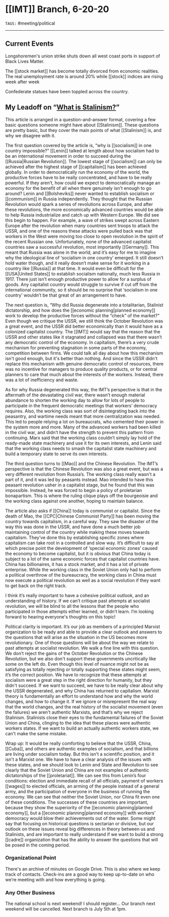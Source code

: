 # [[IMT]] Branch, 6-20-20
`TAGS:` #meeting/political 

---
## Current Events
Longshoremen's union strike shuts down all west coast ports in support of Black Lives Matter. 

The [[stock market]] has become totally divorced from economic realities. The real unemployment rate is around 20% while [[stock]] indices are rising week after week

Confederate statues have been toppled across the country. 

## My Leadoff on “[What is Stalinism?](https://socialistrevolution.org/what-is-stalinism/#top)”
This article is arranged in a question-and-answer format, covering a few basic questions someone might have about [[Stalinism]]. These questions are pretty basic, but they cover the main points of what [[Stalinism]] is, and why we disagree with it.    

The first question covered by the article is, “why is [[socialism]] in one country impossible?” [[Lenin]] talked at length about how socialism had to be an international movement in order to succeed during the [[Russia|Russian Revolution]]. The lowest stage of [[socialism]] can only be achieved after the highest stage of [[capitalism]] has been achieved globally. In order to democratically run the economy of the world, the productive forces have to be really concentrated, and have to be really powerful. If they aren’t, how could we expect to democratically manage an economy for the benefit of all when there genuinely isn't enough to go around? Lenin and [[Bolsheviks]] never wanted to establish socialism or [[communism]] in Russia independently. They thought that the Russian Revolution would spark a series of revolutions across Europe, and after these revolutions, the more economically advanced countries would be able to help Russia industrialize and catch up with Western Europe. We did see this begin to happen. For example, a wave of strikes swept across Eastern Europe after the revolution when many countries sent troops to attack the USSR, and one of the reasons these attacks were pulled back was that workers in the West were moving too close to open revolution in the spirit of the recent Russian one. Unfortunately, none of the advanced capitalist countries saw a successful revolution, most importantly [[Germany]]. This meant that Russia was alone in the world, and it’s easy for me to imagine why the ideological line of ‘socialism in one country’ emerged. It still doesn’t hold water though, and it really doesn’t make sense for it working in a country like [[Russia]] at that time. It would even be difficult for the [[USA|United States]] to establish socialism nationally, much less Russia in 1917. There just isn’t enough productive power to allow for a surplus of goods. Any capitalist country would struggle to survive if cut off from the international community, so it should be no surprise that ‘socialism in one country’ wouldn’t be that great of an arrangement to have. 
    
The next question is, “Why did Russia degenerate into a totalitarian, Stalinist dictatorship, and how does the [[economic planning|planned economy]] work to develop the productive forces without the “check” of the market?” Even though we critique the USSR, we still think the October Revolution was a great event, and the USSR did better economically than it would have as a colonized capitalist country. The [[IMT]] would say that the reason that the USSR and other states like it stagnated and collapsed was that there wasn’t any democratic control of the economy. In capitalism, there’s a very crude mechanism for preventing stagnation in some parts of the economy, competition between firms. We could talk all day about how this mechanism isn't good enough, but it's better than nothing. And since the USSR didn't replace this mechanism with genuine democratic control of resources, there was no incentive for managers to produce quality products, or for central planners to care that much about the interests of the workers. Instead, there was a lot of inefficiency and waste. 
    
As for why Russia degenerated this way, the IMT’s perspective is that in the aftermath of the devastating civil war, there wasn’t enough material abundance to shorten the working day to allow for lots of people to participate in the frequent democratic meetings that workers’ democracy requires. Also, the working class was sort of disintegrating back into the peasantry, and wartime needs meant that more centralization was needed. This led to people relying a lot on bureaucrats, who cemented their power in the system more and more. Many of the advanced workers had been killed in the civil war, and didn’t have the strength to prevent this pattern from continuing. Marx said that the working class couldn’t simply lay hold of the ready-made state machinery and use it for its own interests, and Lenin said that the working class needs to smash the capitalist state machinery and build a temporary state to serve its own interests. 
    
The third question turns to [[Mao]] and the Chinese Revolution. The IMT’s perspective is that the Chinese Revolution was also a great event, but was a very different revolution from Russia’s. The working class really wasn't a part of it, and it was led by peasants instead. Mao intended to have this peasant revolution usher in a capitalist stage, but he found that this was impossible. Instead, he was forced to begin a policy of proletarian bonapartism. This is where the ruling clique plays off the bourgeoisie and the working class against one another, hoping to maintain balance. 
    
The article also asks if [[China]] today is communist or capitalist. Since the death of Mao, the [[CPC|Chinese Communist Party]] has been moving the country towards capitalism, in a careful way. They saw the disaster of the way this was done in the USSR, and have done a much better job maintaining control of the country while making these moves towards capitalism. They’ve done this by establishing specific zones where capitalism can take root in a controlled and slow way. It’s difficult to say at which precise point the development of ‘special economic zones’ caused the economy to become capitalist, but it is obvious that China today is subject to a lot of the same economic forces that capitalist countries have. China has billionaires, it has a stock market, and it has a lot of private enterprise. While the working class in the Soviet Union only had to perform a political overthrow of the bureaucracy, the working class in China must now execute a political revolution as well as a social revolution if they want to get back on the right track. 
    
I think it’s really important to have a cohesive political outlook, and an understanding of history. If we can’t critique past attempts at socialist revolution, we will be blind to all the lessons that the people who participated in those attempts either learned, or didn’t learn. I’m looking forward to hearing everyone's thoughts on this topic! 
    
Political clarity is important. It’s our job as members of a principled Marxist organization to be ready and able to provide a clear outlook and answers to the questions that will arise as the situation in the US becomes more revolutionary. One of those questions will be about the way we relate to past attempts at socialist revolution. We walk a fine line with this question. We don’t reject the gains of the October Revolution or the Chinese Revolution, but we also don't support these governments uncritically like some on the left do. Even though this level of nuance might not be as satisfying as totally rejecting or totally supporting these states might seem, it’s the correct position. We have to recognize that these attempts at socialism were a great step in the right direction for humanity, but they didn't succeed. If we want to succeed, we have to be really clear about why the USSR degenerated, and why China has returned to capitalism. Marxist theory is fundamentally an effort to understand how and why the world changes, and how to change it. If we ignore or misrepresent the real way that the world changes, and the real history of the socialist movement (even the failures) we aren't authentic Marxists, and that’s why we reject Stalinism. Stalinists close their eyes to the fundamental failures of the Soviet Union and China, clinging to the idea that these places were authentic workers states. If we want to build an actually authentic workers state, we can't make the same mistake. 
    
Wrap up: It would be really comforting to believe that the USSR, China, [[Cuba]], and others are authentic examples of socialism, and that billions are living under socialism today. But this isn't a scientific position, and it isn't a Marxist one. We have to have a clear analysis of the issues with these states, and we should look to Lenin and State and Revolution to see clearly that the Soviet Union and China are not examples of authentic dictatorships of the [[proletariat]]. We can see this from Lenin’s four conditions: election and immediate recall of all officials, payment of workers [[wages]] to elected officials, an arming of the people instead of a general army, and the participation of everyone in the business of running the economy. We can see that neither the Soviet Union, nor China fit even one of these conditions. The successes of these countries are important, because they show the superiority of the [[economic planning|planned economy]], but a [[economic planning|planned economy]] with workers’ democracy would blow their achievements out of the water. Some might say that focusing on historical questions is sectarian or divisive, but our outlook on these issues reveal big differences in theory between us and Stalinists, and are important to really understand if we want to build a strong [[cadre]] organization that has the ability to answer the questions that will be posed in the coming period. 
    
### Organizational Point
There's an archive of minutes on Google Drive. This is also where we keep track of contacts. Check-ins are a good way to keep up-to-date on who we’re meeting with and how everything is going. 
 
### Any Other Business
The national school is next weekend! I should register... Our branch next weekend will be cancelled. Next branch is July 5th at 1pm. 